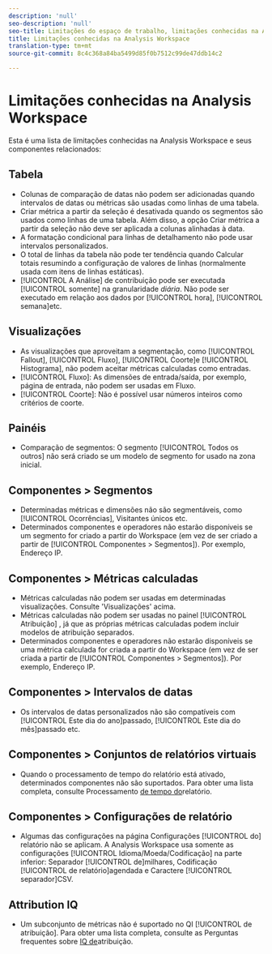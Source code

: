 ```yaml
---
description: 'null'
seo-description: 'null'
seo-title: Limitações do espaço de trabalho, limitações conhecidas na Analysis Workspace
title: Limitações conhecidas na Analysis Workspace
translation-type: tm+mt
source-git-commit: 8c4c368a84ba5499d85f0b7512c99de47ddb14c2

---
```



# Limitações conhecidas na Analysis Workspace

Esta é uma lista de limitações conhecidas na Analysis Workspace e seus componentes relacionados:

## Tabela

* Colunas de comparação de datas não podem ser adicionadas quando intervalos de datas ou métricas são usadas como linhas de uma tabela.
* Criar métrica a partir da seleção é desativada quando os segmentos são usados como linhas de uma tabela. Além disso, a opção Criar métrica a partir da seleção não deve ser aplicada a colunas alinhadas à data.
* A formatação condicional para linhas de detalhamento não pode usar intervalos personalizados.
* O total de linhas da tabela não pode ter tendência quando Calcular totais resumindo a configuração de valores de linhas (normalmente usada com itens de linhas estáticas).
* [!UICONTROL A Análise] de contribuição pode ser executada [!UICONTROL somente] na granularidade _diária_. Não pode ser executado em relação aos dados por [!UICONTROL hora], [!UICONTROL semana]etc.

## Visualizações

* As visualizações que aproveitam a segmentação, como [!UICONTROL Fallout], [!UICONTROL Fluxo], [!UICONTROL Coorte]e [!UICONTROL Histograma], não podem aceitar métricas calculadas como entradas.
* [!UICONTROL Fluxo]: As dimensões de entrada/saída, por exemplo, página de entrada, não podem ser usadas em Fluxo.
* [!UICONTROL Coorte]: Não é possível usar números inteiros como critérios de coorte.

## Painéis

* Comparação de segmentos: O segmento [!UICONTROL Todos os outros] não será criado se um modelo de segmento for usado na zona inicial.

## Componentes &gt; Segmentos

* Determinadas métricas e dimensões não são segmentáveis, como [!UICONTROL Ocorrências], Visitantes únicos etc.
* Determinados componentes e operadores não estarão disponíveis se um segmento for criado a partir do Workspace (em vez de ser criado a partir de [!UICONTROL Componentes &gt; Segmentos]). Por exemplo, Endereço IP.

## Componentes &gt; Métricas calculadas

* Métricas calculadas não podem ser usadas em determinadas visualizações. Consulte 'Visualizações' acima.
* Métricas calculadas não podem ser usadas no painel [!UICONTROL Atribuição] , já que as próprias métricas calculadas podem incluir modelos de atribuição separados.
* Determinados componentes e operadores não estarão disponíveis se uma métrica calculada for criada a partir do Workspace (em vez de ser criada a partir de [!UICONTROL Componentes &gt; Segmentos]). Por exemplo, Endereço IP.

## Componentes &gt; Intervalos de datas

* Os intervalos de datas personalizados não são compatíveis com [!UICONTROL Este dia do ano]passado, [!UICONTROL Este dia do mês]passado etc.

## Componentes &gt; Conjuntos de relatórios virtuais

* Quando o processamento de tempo do relatório está ativado, determinados componentes não são suportados. Para obter uma lista completa, consulte Processamento [de tempo do](/help/components/vrs/vrs-report-time-processing.md)relatório.

## Componentes &gt; Configurações de relatório

* Algumas das configurações na página Configurações [!UICONTROL do] relatório não se aplicam. A Analysis Workspace usa somente as configurações [!UICONTROL Idioma/Moeda/Codificação] na parte inferior: Separador [!UICONTROL de]milhares, Codificação [!UICONTROL de relatório]agendada e Caractere [!UICONTROL separador]CSV.

## Attribution IQ

* Um subconjunto de métricas não é suportado no QI [!UICONTROL de atribuição]. Para obter uma lista completa, consulte as Perguntas frequentes sobre [IQ de](/help/analyze/analysis-workspace/attribution-iq/attribution-faq.md)atribuição.
